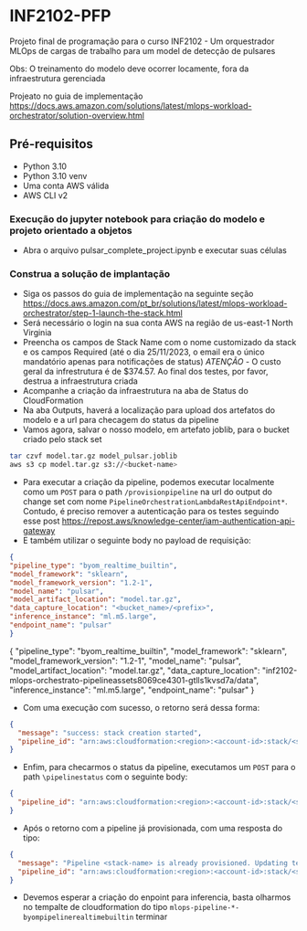 # INF2102-PFP

Projeto final de programação para o curso INF2102 - Um orquestrador MLOps de cargas de trabalho para um model de detecção de pulsares

Obs: O treinamento do modelo deve ocorrer locamente, fora da infraestrutura gerenciada

Projeato no guia de implementação <https://docs.aws.amazon.com/solutions/latest/mlops-workload-orchestrator/solution-overview.html>

## Pré-requisitos

- Python 3.10
- Python 3.10 venv
- Uma conta AWS válida
- AWS CLI v2

### Execução do jupyter notebook para criação do modelo e projeto orientado a objetos

- Abra o arquivo pulsar_complete_project.ipynb e executar suas células

### Construa a solução de implantação

- Siga os passos do guia de implementação na seguinte seção <https://docs.aws.amazon.com/pt_br/solutions/latest/mlops-workload-orchestrator/step-1-launch-the-stack.html>
- Será necessário o login na sua conta AWS na região de us-east-1 North Virginia
- Preencha os campos de Stack Name com o nome customizado da stack e os campos Required (até o dia 25/11/2023, o email era o único mandatório apenas para notificações de status)
*ATENÇÃO* - O custo geral da infrestrutura é de $374.57. Ao final dos testes, por favor, destrua a infraestrutura criada
- Acompanhe a criação da infraestrutura na aba de Status do CloudFormation
- Na aba Outputs, haverá a localização para upload dos artefatos do modelo e a url para checagem do status da pipeline
- Vamos agora, salvar o nosso modelo, em artefato joblib, para o bucket criado pelo stack set

```bash
tar czvf model.tar.gz model_pulsar.joblib
aws s3 cp model.tar.gz s3://<bucket-name>
```

- Para executar a criação da pipeline, podemos executar localmente como um `POST` para o path `/provisionpipeline` na url do output do change set com nome `PipelineOrchestrationLambdaRestApiEndpoint*`. Contudo, é preciso remover a autenticação para os testes seguindo esse post <https://repost.aws/knowledge-center/iam-authentication-api-gateway>
- E também utilizar o seguinte body no payload de requisição:

```json
{
"pipeline_type": "byom_realtime_builtin",
"model_framework": "sklearn",
"model_framework_version": "1.2-1",
"model_name": "pulsar",
"model_artifact_location": "model.tar.gz",
"data_capture_location": "<bucket_name>/<prefix>",
"inference_instance": "ml.m5.large",
"endpoint_name": "pulsar"
}
```

{
"pipeline_type": "byom_realtime_builtin",
  "model_framework": "sklearn",
  "model_framework_version": "1.2-1",
  "model_name": "pulsar",
  "model_artifact_location": "model.tar.gz",
  "data_capture_location": "inf2102-mlops-orchestrato-pipelineassets8069ce4301-gtlls1kvsd7a/data",
  "inference_instance": "ml.m5.large",
  "endpoint_name": "pulsar"
}

- Com uma execução com sucesso, o retorno será dessa forma:

```json
{
  "message": "success: stack creation started", 
  "pipeline_id": "arn:aws:cloudformation:<region>:<account-id>:stack/<stack-id>"
}
```

- Enfim, para checarmos o status da pipeline, executamos um `POST` para o path `\pipelinestatus` com o seguinte body:

```json
{
  "pipeline_id": "arn:aws:cloudformation:<region>:<account-id>:stack/<stack-id>"
}
```

- Após o retorno com a pipeline já provisionada, com uma resposta do tipo:

```json
{
  "message": "Pipeline <stack-name> is already provisioned. Updating template parameters.", 
  "pipeline_id": "arn:aws:cloudformation:<region>:<account-id>:stack/<stack-id>"
}             
```

- Devemos esperar a criação do enpoint para inferencia, basta olharmos no tempalte de cloudformation do tipo `mlops-pipeline-*-byompipelinerealtimebuiltin` terminar